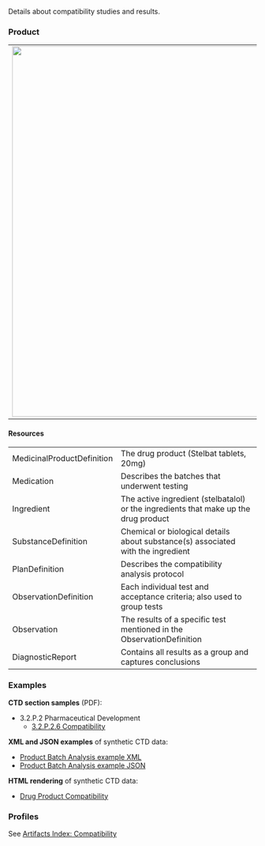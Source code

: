 Details about compatibility studies and results.

### Product 

<table>
<tr><td><img src="compatibility_FHIR_resources.png" width="750"/></td></tr>
</table>
 
#### Resources
<table>
<tr><td>MedicinalProductDefinition</td><td>The drug product (Stelbat tablets, 20mg)</td></tr>
<tr><td>Medication</td><td>Describes the batches that underwent testing</td></tr>
<tr><td>Ingredient</td><td>The active ingredient (stelbatalol) or the ingredients that make up the drug product</td></tr>
<tr><td>SubstanceDefinition</td><td>Chemical or biological details about substance(s) associated with the ingredient</td></tr>
<tr><td>PlanDefinition</td><td>Describes the compatibility analysis protocol</td></tr>
<tr><td>ObservationDefinition</td><td>Each individual  test and acceptance criteria; also used to group tests</td></tr>
<tr><td>Observation</td><td>The results of a specific test mentioned in the ObservationDefinition</td></tr>
<tr><td>DiagnosticReport</td><td>Contains all results as a group and captures conclusions</td></tr>
</table>

### Examples
**CTD section samples** (PDF):
- 3.2.P.2 Pharmaceutical Development
    - <a href="https://github.com/HL7/uv-dx-pq/raw/master/input/examples-pdf/3.2.P.2.6_Compatibility.pdf ">3.2.P.2.6 Compatibility</a>

**XML and JSON examples** of synthetic CTD data:
- <a href="Bundle-bundle-drug-product-compatibility-pq-ex1.xml.html">Product Batch Analysis example XML</a>
- <a href="Bundle-bundle-drug-product-compatibility-pq-ex1.json.html">Product Batch Analysis example JSON</a>

**HTML rendering** of synthetic CTD data:
- <a href="compatibility_rend_p.html">Drug Product Compatibility</a>

### Profiles 
See [Artifacts Index: Compatibility](artifacts.html#compatibility)
